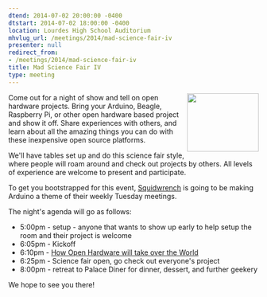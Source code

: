 ```yaml
---
dtend: 2014-07-02 20:00:00 -0400
dtstart: 2014-07-02 18:00:00 -0400
location: Lourdes High School Auditorium
mhvlug_url: /meetings/2014/mad-science-fair-iv
presenter: null
redirect_from:
- /meetings/2014/mad-science-fair-iv
title: Mad Science Fair IV
type: meeting
---
```



<img alt="" src="https://mhvlug.org/sites/default/files/arduino.png" style="width: 144px; height: 117px; float: right;" />Come out for a night of show and tell on open hardware projects. Bring your Arduino, Beagle, Raspberry Pi, or other open hardware based project and show it off. Share experiences with others, and learn about all the amazing things you can do with these inexpensive open source platforms.

We'll have tables set up and do this science fair style, where people will roam around and check out projects by others. All levels of experience are welcome to present and participate.

To get you bootstrapped for this event, [Squidwrench](http://squidwrench.org/) is going to be making Arduino a theme of their weekly Tuesday meetings.

The night's agenda will go as follows:
- 5:00pm - setup - anyone that wants to show up early to help setup the room and their project is welcome
- 6:05pm - Kickoff
- 6:10pm - [How Open Hardware will take over the World](https://www.youtube.com/watch?v=xGhj_lLNtd0)
- 6:25pm - Science fair open, go check out everyone's project
- 8:00pm - retreat to Palace Diner for dinner, dessert, and further geekery

We hope to see you there!